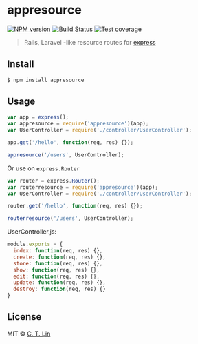 # appresource

[![NPM version][npm-image]][npm-url]
[![Build Status][travis-image]][travis-url]
[![Test coverage][coveralls-image]][coveralls-url]

> Rails, Laravel -like resource routes for [express][express-url]

## Install

```sh
$ npm install appresource
```

## Usage

```js
var app = express();
var appresource = require('appresource')(app);
var UserController = require('./controller/UserController');

app.get('/hello', function(req, res) {});

appresource('/users', UserController);

```

Or use on `express.Router`

```js
var router = express.Router();
var routerresource = require('appresource')(app);
var UserController = require('./controller/UserController');

router.get('/hello', function(req, res) {});

routerresource('/users', UserController);

```

UserController.js:

```js
module.exports = {
  index: function(req, res) {},
  create: function(req, res) {},
  store: function(req, res) {},
  show: function(req, res) {},
  edit: function(req, res) {},
  update: function(req, res) {},
  destroy: function(req, res) {}
}
```


## License
MIT © [C. T. Lin](https://github.com/chentsulin)

[npm-image]: https://img.shields.io/npm/v/appresource.svg?style=flat-square
[npm-url]: https://npmjs.org/package/appresource
[travis-image]: https://travis-ci.org/chentsulin/appresource.svg
[travis-url]: https://travis-ci.org/chentsulin/appresource
[coveralls-image]: https://img.shields.io/coveralls/chentsulin/appresource.svg?style=flat-square
[coveralls-url]: https://coveralls.io/r/chentsulin/appresource
[express-url]: http://expressjs.com/
